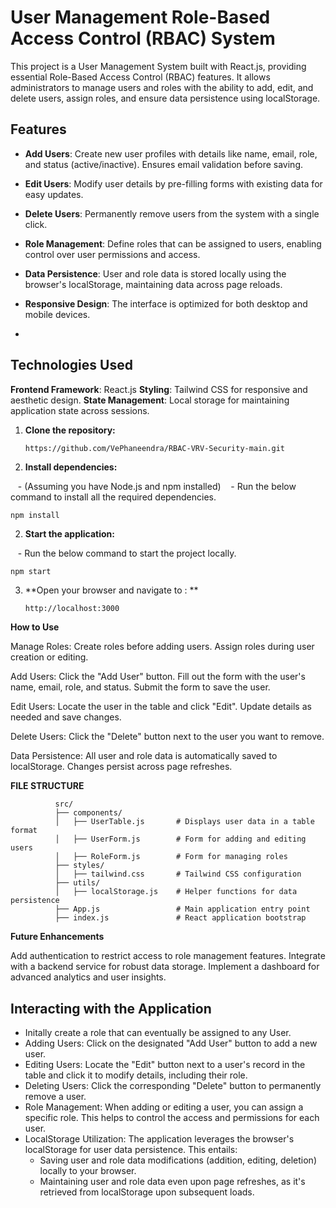 # User Management Role-Based Access Control (RBAC) System


This project is a User Management System built with React.js, providing essential Role-Based Access Control (RBAC) features. It allows administrators to manage users and roles with the ability to add, edit, and delete users, assign roles, and ensure data persistence using localStorage.

## Features

  
   - **Add Users**: Create new user profiles with details like name, email, role, and status (active/inactive). Ensures email validation before saving.
   - **Edit Users**: Modify user details by pre-filling forms with existing data for easy updates.
   - **Delete Users**: Permanently remove users from the system with a single click.
   - **Role Management**: Define roles that can be assigned to users, enabling control over user permissions and access.
   - **Data Persistence**: User and role data is stored locally using the browser's localStorage, maintaining data across page reloads.
   - **Responsive Design**: The interface is optimized for both desktop and mobile devices.
 
   - 
## Technologies Used


   **Frontend Framework**: React.js
    **Styling**: Tailwind CSS for responsive and aesthetic design.
    **State Management**: Local storage for maintaining application state across sessions.



1. **Clone the repository:**

   ```bash
   https://github.com/VePhaneendra/RBAC-VRV-Security-main.git

2. **Install dependencies:**

   - (Assuming you have Node.js and npm installed)
   - Run the below command to install all the required dependencies.
   
    npm install

2. **Start the application:**

   - Run the below command to start the project locally.
   
    npm start

3. **Open your browser and navigate to : **


       http://localhost:3000

**How to Use**

  Manage Roles:
        Create roles before adding users.
        Assign roles during user creation or editing.

  Add Users:
        Click the "Add User" button.
        Fill out the form with the user's name, email, role, and status.
        Submit the form to save the user.

  Edit Users:
        Locate the user in the table and click "Edit".
        Update details as needed and save changes.

   Delete Users:
        Click the "Delete" button next to the user you want to remove.

   Data Persistence:
        All user and role data is automatically saved to localStorage.
        Changes persist across page refreshes.


**FILE STRUCTURE**
          
              src/
              ├── components/
              │   ├── UserTable.js       # Displays user data in a table format
              │   ├── UserForm.js        # Form for adding and editing users
              │   ├── RoleForm.js        # Form for managing roles
              ├── styles/
              │   ├── tailwind.css       # Tailwind CSS configuration
              ├── utils/
              │   ├── localStorage.js    # Helper functions for data persistence
              ├── App.js                 # Main application entry point
              ├── index.js               # React application bootstrap


**Future Enhancements**

   Add authentication to restrict access to role management features.
    Integrate with a backend service for robust data storage.
    Implement a dashboard for advanced analytics and user insights.
 
## Interacting with the Application

- Initally create a role that can eventually be assigned to any User.
- Adding Users: Click on the designated "Add User" button to add a new user.
- Editing Users: Locate the "Edit" button next to a user's record in the table and click it to modify details, including their role.
- Deleting Users: Click the corresponding "Delete" button to permanently remove a user.
- Role Management: When adding or editing a user, you can assign a specific role. This helps to control the access and permissions for each user.
- LocalStorage Utilization: The application leverages the browser's localStorage for user data persistence. This entails:
    - Saving user and role data modifications (addition, editing, deletion) locally to your browser.
    - Maintaining user and role data even upon page refreshes, as it's retrieved from localStorage upon subsequent loads.
